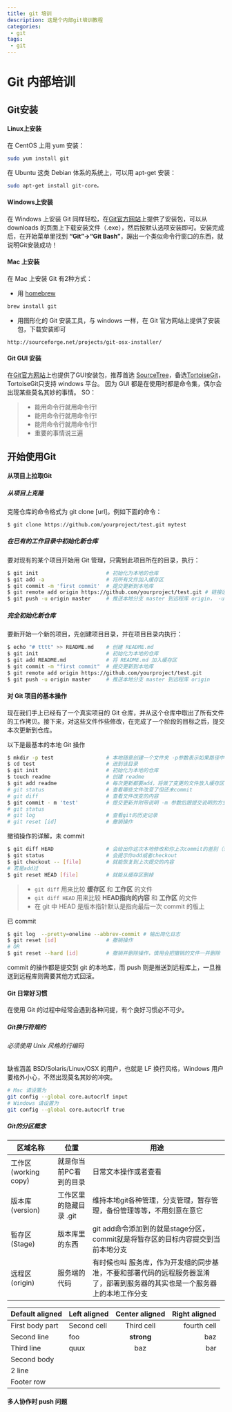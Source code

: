 ```yaml
---
title: git 培训
description: 这是个内部git培训教程 
categories:
 - git
tags:
 - git
---
```


# Git 内部培训


## Git安装
#### Linux上安装
在 CentOS 上用 yum 安装：

```bash
sudo yum install git
```	

在 Ubuntu 这类 Debian 体系的系统上，可以用 apt-get 安装：

```bash
sudo apt-get install git-core。
```
#### Windows上安装
在 Windows 上安装 Git 同样轻松，在[Git官方网站](https://git-scm.com/downloads)上提供了安装包，可以从 downloads 的页面上下载安装文件（.exe），然后按默认选项安装即可。安装完成后，在开始菜单里找到 **“Git”->“Git Bash”**，蹦出一个类似命令行窗口的东西，就说明Git安装成功！

#### Mac 上安装
在 Mac 上安装 Git 有2种方式：
- 用 [homebrew](https://github.com/mxcl/homebrew) 
```bash
brew install git
```
- 用图形化的 Git 安装工具，与 windows 一样，在 Git 官方网站上提供了安装包，下载安装即可
```http
http://sourceforge.net/projects/git-osx-installer/
```
#### Git GUI 安装
在[Git官方网站](https://git-scm.com/downloads)上也提供了GUI安装包，推荐首选 [SourceTree](https://www.sourcetreeapp.com)，备选[TortoiseGit](https://tortoisegit.org)，TortoiseGit只支持 windows 平台。
因为 GUI 都是在使用时都是命令集，偶尔会出现某些莫名其妙的事情。
SO：
>- 能用命令行就用命令行!
>- 能用命令行就用命令行!
>- 能用命令行就用命令行!
>- 重要的事情说三遍

## 开始使用Git
#### 从项目上拉取Git
##### 从项目上克隆
克隆仓库的命令格式为 git clone [url]。例如下面的命令：
```bash
$ git clone https://github.com/yourproject/test.git mytest
```

##### 在已有的工作目录中初始化新仓库
要对现有的某个项目开始用 Git 管理，只需到此项目所在的目录，执行：
```bash
$ git init                      # 初始化为本地的仓库
$ git add -a                    # 将所有文件加入缓存区
$ git commit -m 'first commit'  # 提交更新到本地库
$ git remote add origin https://github.com/yourproject/test.git # 链接远程库并命名为 origin
$ git push -u origin master     # 推送本地分支 master 到远程库 origin， -u 参数表示设置默认 pull/push 源，以后只需执行 git push 即可
```
##### 完全初始化新仓库
要新开始一个新的项目，先创建项目目录，并在项目目录内执行：
```bash
$ echo "# tttt" >> README.md    # 创建 README.md
$ git init                      # 初始化为本地的仓库
$ git add README.md             # 将 README.md 加入缓存区
$ git commit -m "first commit"  # 提交更新到本地库
$ git remote add origin https://github.com/yourproject/test.git
$ git push -u origin master     # 推送本地分支 master 到远程库 origin
```
#### 对 Git 项目的基本操作
现在我们手上已经有了一个真实项目的 Git 仓库，并从这个仓库中取出了所有文件的工作拷贝。接下来，对这些文件作些修改，在完成了一个阶段的目标之后，提交本次更新到仓库。

以下是最基本的本地 Git 操作
```bash
$ mkdir -p test                 # 本地随意创建一个文件夹 -p参数表示如果路径中有多个目录不存在则会一起创建
$ cd test                       # 进到该目录
$ git init                      # 初始化为本地的仓库
$ touch readme                  # 创建 readme
$ git add readme                # 每次更新都要add，将做了变更的文件放入缓存区
# git status                    # 查看哪些文件改变了但还未commit
# git diff                      # 查看文件改变的内容
$ git commit - m 'test'         # 提交更新并附带说明 -m 参数后跟提交说明的方式方便一行命令中提交更新
# git status
# git log                       # 查看git的历史记录
# git reset [id]                # 撤销操作

```
撤销操作的详解，未 commit
```bash
$ git diff HEAD                 # 会给出你这次本地修改和你上次commit的差别（注意是本地修改，不是远程库）
$ git status                    # 会提示你add或者checkout
$ git checkout -- [file]        # 就能恢复到上次提交的内容
# 若是add过
$ git reset HEAD [file]         # 就能从缓存区删掉
```
>- `git diff` 用来比较 **缓存区** 和 **工作区** 的文件
>- `git diff HEAD` 用来比较 **HEAD指向的内容** 和 **工作区** 的文件
>- 在 git 中 HEAD 是版本指针默认是指向最后一次 commit 的版上

已 commit
```bash
$ git log  --pretty=oneline --abbrev-commit # 输出简化日志
$ git reset [id]                # 撤销操作
# OR
$ git reset --hard [id]         # 撤销并删除操作，慎用会把撤销的文件一并删除
```

commit 的操作都是提交到 git 的本地库，而 push 则是推送到远程库上，一旦推送到远程库则需要其他方式回滚。

#### Git 日常好习惯
在使用 Git 的过程中经常会遇到各种问提，有个良好习惯必不可少。
##### Git换行符规约
###### 必须使用 Unix 风格的行编码
缺省涵盖 BSD/Solaris/Linux/OSX 的用户，也就是 LF 换行风格，Windows 用户要格外小心，不然出现莫名其妙的冲突。
```bash
# Mac 请设置为
git config --global core.autocrlf input
# Windows 请设置为
git config --global core.autocrlf true
```
##### Git的分区概念

| 区域名称             | 位置                    | 用途                                                                                                                        |
| -------------------- | ----------------------- | --------------------------------------------------------------------------------------------------------------------------- |
| 工作区(working copy) | 就是你当前PC看到的目录  | 日常文本操作或者查看                                                                                                        |
| 版本库(version)      | 工作区里的隐藏目录 .git | 维持本地git各种管理，分支管理，暂存管理，备份管理等等，不用刻意在意它                                                       |
| 暂存区(Stage)        | 版本库里的东西          | git add命令添加到的就是stage分区，commit就是将暂存区的目标内容提交到当前本地分支                                            |
| 远程区(origin)       | 服务端的代码            | 有时候也叫 服务库，作为开发组的同步基准，不要和部署代码的远程服务器混淆了，部署到服务器的其实也是一个服务器上的本地工作分支 |



| Default aligned | Left aligned | Center aligned | Right aligned |
| --------------- | :----------- | :------------: | ------------: |
| First body part | Second cell  | Third cell     | fourth cell   |
| Second line     | foo          | **strong**     | baz           |
| Third line      | quux         | baz            | bar           |
| Second body     |              |                |               |
| 2 line          |              |                |               |
| Footer row      |              |                |               |



#### 多人协作时 push 问题
